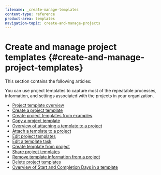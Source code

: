 ```yaml
---
filename: _create-manage-templates
content-type: reference
product-area: templates
navigation-topic: create-and-manage-projects
---
```




# Create and manage project templates {#create-and-manage-project-templates}

This section contains the following articles:


You can use project templates to capture most of the repeatable processes, information, and settings associated with the projects in your organization.



* [Project template overview](project-template-overview.md) 
* [Create a project template](create-template.md) 
* [Create project templates from examples](create-templates-from-examples.md) 
* [Copy a project template](copy-template.md) 
* [Overview of attaching a template to a project](attach-template-to-project-overview.md) 
* [Attach a template to a project](attach-template-to-project.md) 
* [Edit project templates](edit-templates.md) 
* [Edit a template task](edit-template-task.md) 
* [Create template from project](create-template-from-project.md) 
* [Share project templates](share-project-template.md) 
* [Remove template information from a project](remove-template-from-project.md) 
* [Delete project templates](delete-templates.md) 
* [Overview of Start and Completion Days in a template](overview-of-start-completion-day-on-template.md) 


